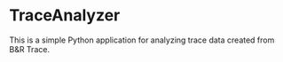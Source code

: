# TraceAnalyzer
This is a simple Python application for analyzing trace data created from B&amp;R Trace. 
